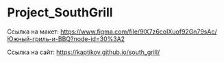 # Project_SouthGrill
Ссылка на макет: https://www.figma.com/file/9lX7z6coIXuof92Gn79sAc/Южный-гриль-и-BBQ?node-id=30%3A2

Ссылка на сайт: https://kaptikov.github.io/south_grill/
